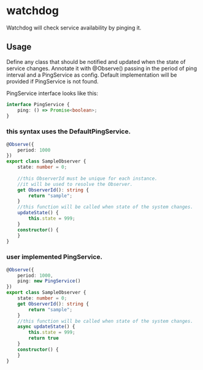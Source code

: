 # watchdog
Watchdog will check service availability by pinging it.

## Usage
Define any class that should be notified and updated when the state of service changes.
Annotate it with @Observe() passing in the period of ping interval and a PingService as config.
Default implementation will be provided if PingService is not found.

PingService interface looks like this:
```ts
interface PingService {
    ping: () => Promise<boolean>;
}
```

### this syntax uses the DefaultPingService.
```ts
@Observe({
    period: 1000
})
export class SampleObserver {
    state: number = 0;
    
    //this ObserverId must be unique for each instance.
    //it will be used to resolve the Observer.
    get ObserverId(): string {
        return "sample";
    }
    //this function will be called when state of the system changes.
    updateState() {
        this.state = 999;
    }
    constructor() {
    }
}
```


### user implemented PingService.
```ts
@Observe({
    period: 1000,
    ping: new PingService()
})
export class SampleObserver {
    state: number = 0;
    get ObserverId(): string {
        return "sample";
    }
    //this function will be called when state of the system changes.
    async updateState() {
        this.state = 999;
        return true
    }
    constructor() {
    }
}
```
